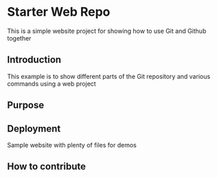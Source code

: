 # Starter Web Repo

This is a simple website project for showing how to use Git and Github together

## Introduction
This example is to show different parts of the Git repository and various commands using a web project

## Purpose

## Deployment

Sample website with plenty of files for demos

## How to contribute